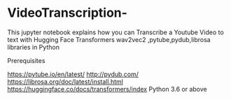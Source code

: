 # VideoTranscription-
This jupyter notebook explains how you can Transcribe a Youtube Video to text with  Hugging Face Transformers wav2vec2 ,pytube,pydub,librosa  libraries in  Python


Prerequisites

https://pytube.io/en/latest/
http://pydub.com/
https://librosa.org/doc/latest/install.html
https://huggingface.co/docs/transformers/index
Python 3.6 or above
